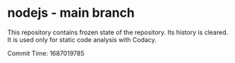 # nodejs - main branch

This repository contains frozen state of the repository.
Its history is cleared. It is used only for static code
analysis with Codacy.

Commit Time: 1687019785